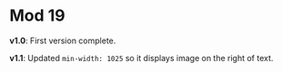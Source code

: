 # Mod 19

**v1.0**: First version complete.

**v1.1**: Updated `min-width: 1025` so it displays image on the right of text.
